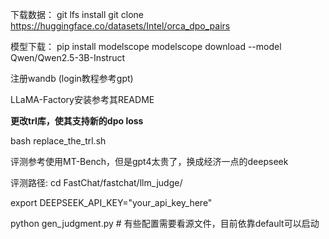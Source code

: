 下载数据：
git lfs install
git clone https://huggingface.co/datasets/Intel/orca_dpo_pairs

模型下载：
pip install modelscope
modelscope 
download --model Qwen/Qwen2.5-3B-Instruct

注册wandb (login教程参考gpt)

LLaMA-Factory安装参考其README

**更改trl库，使其支持新的dpo loss**

bash replace_the_trl.sh

评测参考使用MT-Bench，但是gpt4太贵了，换成经济一点的deepseek

评测路径: 
cd FastChat/fastchat/llm_judge/

export DEEPSEEK_API_KEY="your_api_key_here"

python gen_judgment.py # 有些配置需要看源文件，目前依靠default可以启动

